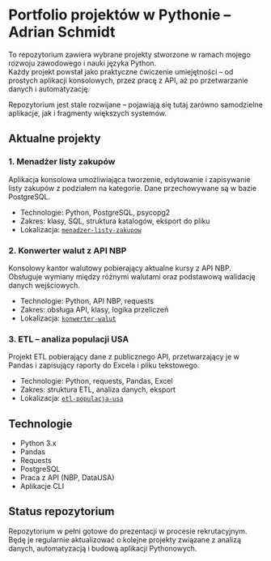 # Portfolio projektów w Pythonie – Adrian Schmidt

To repozytorium zawiera wybrane projekty stworzone w ramach mojego rozwoju zawodowego i nauki języka Python.  
Każdy projekt powstał jako praktyczne ćwiczenie umiejętności – od prostych aplikacji konsolowych, przez pracę z API, aż po przetwarzanie danych i automatyzację.

Repozytorium jest stale rozwijane – pojawiają się tutaj zarówno samodzielne aplikacje, jak i fragmenty większych systemów.

## Aktualne projekty

### 1. Menadżer listy zakupów
Aplikacja konsolowa umożliwiająca tworzenie, edytowanie i zapisywanie listy zakupów z podziałem na kategorie. Dane przechowywane są w bazie PostgreSQL.

- Technologie: Python, PostgreSQL, psycopg2
- Zakres: klasy, SQL, struktura katalogów, eksport do pliku
- Lokalizacja: [`menadzer-listy-zakupow`](./menadzer-listy-zakupow)

### 2. Konwerter walut z API NBP
Konsolowy kantor walutowy pobierający aktualne kursy z API NBP. Obsługuje wymiany między różnymi walutami oraz podstawową walidację danych wejściowych.

- Technologie: Python, API NBP, requests
- Zakres: obsługa API, klasy, logika przeliczeń
- Lokalizacja: [`konwerter-walut`](./konwerter-walut)

### 3. ETL – analiza populacji USA
Projekt ETL pobierający dane z publicznego API, przetwarzający je w Pandas i zapisujący raporty do Excela i pliku tekstowego.

- Technologie: Python, requests, Pandas, Excel
- Zakres: struktura ETL, analiza danych, eksport
- Lokalizacja: [`etl-populacja-usa`](./etl-populacja-usa)

## Technologie

- Python 3.x
- Pandas
- Requests
- PostgreSQL
- Praca z API (NBP, DataUSA)
- Aplikacje CLI

## Status repozytorium

Repozytorium w pełni gotowe do prezentacji w procesie rekrutacyjnym.  
Będę je regularnie aktualizować o kolejne projekty związane z analizą danych, automatyzacją i budową aplikacji Pythonowych.
